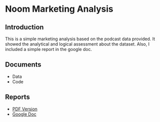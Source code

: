 # Noom Marketing Analysis

## Introduction

This is a simple marketing analysis based on the podcast data provided. It showed the analytical and logical assessment about the dataset. Also, I included a simple report in the google doc.

## Documents
* Data
* Code

## Reports

+ [PDF Version](doc/Noom.pdf)
+ [Google Doc](https://docs.google.com/document/d/1YxnyGDCbqQ06IObvi7kdDAb7yiqW4YacWrIIHEOAdvI/edit?usp=sharing)
